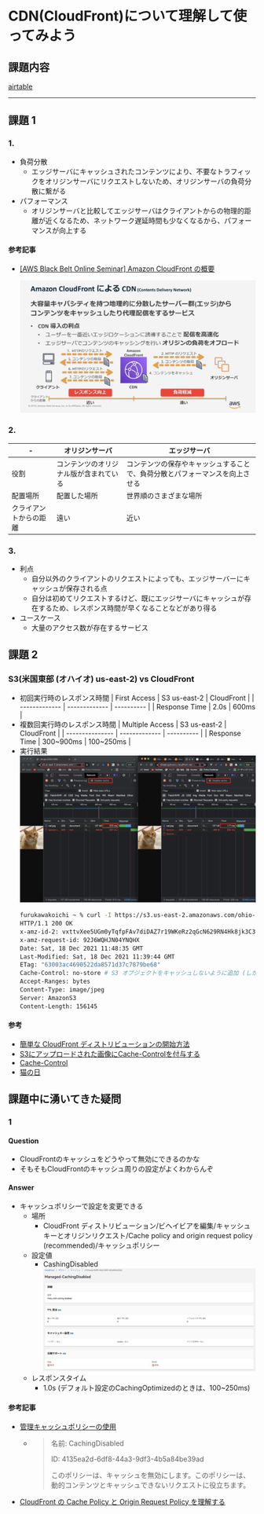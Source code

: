 # CDN(CloudFront)について理解して使ってみよう

## 課題内容

[airtable](https://airtable.com/appWjizyFJue33ycs/tblTnXBXFOYJ0J7lZ/viwyi8muFtWUlhNKG/recUdriMxsH73L2Ya?blocks=hide)

---

## 課題 1

### 1.

- 負荷分散
  - エッジサーバにキャッシュされたコンテンツにより、不要なトラフィックをオリジンサーバにリクエストしないため、オリジンサーバの負荷分散に繋がる
- パフォーマンス
  - オリジンサーバと比較してエッジサーバはクライアントからの物理的距離が近くなるため、ネットワーク遅延時間も少なくなるから、パフォーマンスが向上する

#### 参考記事

- [[AWS Black Belt Online Seminar] Amazon CloudFront の概要](https://youtu.be/mmRKzzOvJJY?t=601)

  ![assets0](./assets/assets0.jpg)

### 2.

| -                      | オリジンサーバ                         | エッジサーバ                                                                 |
| ---------------------- | -------------------------------------- | ---------------------------------------------------------------------------- |
| 役割                   | コンテンツのオリジナル版が含まれている | コンテンツの保存やキャッシュすることで、負荷分散とパフォーマンスを向上させる |
| 配置場所               | 配置した場所                           | 世界順のさまざまな場所                                                       |
| クライアントからの距離 | 遠い                                   | 近い                                                                         |

### 3.

- 利点
  - 自分以外のクライアントのリクエストによっても、エッジサーバーにキャッシュが保存される点
  - 自分は初めてリクエストするけど、既にエッジサーバにキャッシュが存在するため、レスポンス時間が早くなることなどがあり得る
- ユースケース
  - 大量のアクセス数が存在するサービス

## 課題 2

### S3(米国東部 (オハイオ) us-east-2) vs CloudFront

- 初回実行時のレスポンス時間
  | First Access  | S3 us-east-2  | CloudFront |
  | ------------- | ------------- | ---------- |
  | Response Time | 2.0s          | 600ms      |
- 複数回実行時のレスポンス時間
  | Multiple Access | S3 us-east-2  | CloudFront |
  | --------------- | ------------- | ---------- |
  | Response Time   | 300~900ms     | 100~250ms  |
- 実行結果
  ![](./assets/assets1.jpg)
  ```bash
  furukawakoichi ~ % curl -I https://s3.us-east-2.amazonaws.com/ohio-1.fu-ru.link/cat.jpg
  HTTP/1.1 200 OK
  x-amz-id-2: vxttvXee5UGm0yTqfpFAv7diDAZ7r19WKeRz2qGcN629RN4Hk8jk3C3jh08QLHH/m9moSYJlZu4=
  x-amz-request-id: 92J6WQHJN04YNQHX
  Date: Sat, 18 Dec 2021 11:48:35 GMT
  Last-Modified: Sat, 18 Dec 2021 11:39:44 GMT
  ETag: "63003ac4690522da8571d37c7879be68"
  Cache-Control: no-store # S3 オブジェクトをキャッシュしないように追加 (しかし、効果なし?)
  Accept-Ranges: bytes
  Content-Type: image/jpeg
  Server: AmazonS3
  Content-Length: 156145
  ```

#### 参考

- [簡単な CloudFront ディストリビューションの開始方法](https://docs.aws.amazon.com/ja_jp/AmazonCloudFront/latest/DeveloperGuide/GettingStarted.SimpleDistribution.html)
- [S3にアップロードされた画像にCache-Controlを付与する](https://qiita.com/suzuki-koya/items/42fa6699134bd8b73b85)
- [Cache-Control](https://developer.mozilla.org/ja/docs/Web/HTTP/Headers/Cache-Control)
- [猫の日](https://ja.wikipedia.org/wiki/%E7%8C%AB%E3%81%AE%E6%97%A5)

## 課題中に湧いてきた疑問

### 1

#### Question

- CloudFrontのキャッシュをどうやって無効にできるのかな
- そもそもCloudFrontのキャッシュ周りの設定がよくわからんぞ

#### Answer

- キャッシュポリシーで設定を変更できる
  - 場所
    - CloudFront ディストリビューション/ビヘイビアを編集/キャッシュキーとオリジンリクエスト/Cache policy and origin request policy (recommended)/キャッシュポリシー
  - 設定値
    - CashingDisabled
      ![Managed-CashingDisabled](./assets/assets2.jpg)
  - レスポンスタイム
    - 1.0s (デフォルト設定のCachingOptimizedのときは、100~250ms)

#### 参考記事
- [管理キャッシュポリシーの使用](https://docs.aws.amazon.com/ja_jp/AmazonCloudFront/latest/DeveloperGuide/using-managed-cache-policies.html)
  - > 名前: CachingDisabled
    > 
    > ID: 4135ea2d-6df8-44a3-9df3-4b5a84be39ad
    > 
    > このポリシーは、キャッシュを無効にします。このポリシーは、動的コンテンツとキャッシュできないリクエストに役立ちます。
- [CloudFront の Cache Policy と Origin Request Policy を理解する](https://qiita.com/t-kigi/items/6d7cfccdb629690b8d29)

